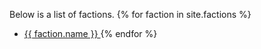 Below is a list of factions.
{% for faction in site.factions %}
* <a href="{{ faction.url }}"> {{ faction.name }} </a>
{% endfor %}
